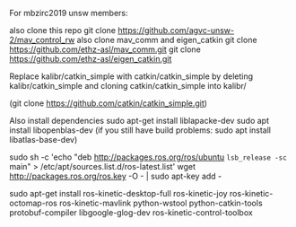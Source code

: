 For mbzirc2019 unsw members:

also clone this repo
git clone https://github.com/agvc-unsw-2/mav_control_rw
also clone mav_comm and eigen_catkin
git clone https://github.com/ethz-asl/mav_comm.git
git clone https://github.com/ethz-asl/eigen_catkin.git

Replace kalibr/catkin_simple with catkin/catkin_simple by deleting kalibr/catkin_simple and cloning catkin/catkin_simple into kalibr/

(git clone https://github.com/catkin/catkin_simple.git)

Also install dependencies
sudo apt-get install liblapacke-dev
sudo apt install libopenblas-dev
(if you still have build problems: sudo apt install libatlas-base-dev)

sudo sh -c 'echo "deb http://packages.ros.org/ros/ubuntu `lsb_release -sc` main" > /etc/apt/sources.list.d/ros-latest.list'
wget http://packages.ros.org/ros.key -O - | sudo apt-key add -

sudo apt-get install ros-kinetic-desktop-full ros-kinetic-joy ros-kinetic-octomap-ros ros-kinetic-mavlink python-wstool python-catkin-tools protobuf-compiler libgoogle-glog-dev ros-kinetic-control-toolbox

